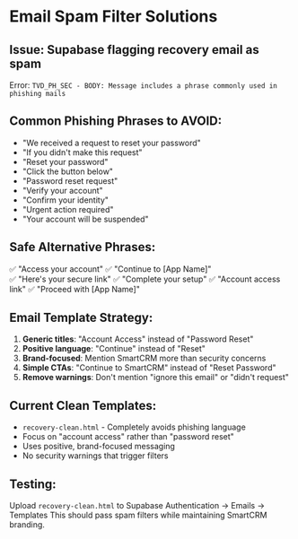 # Email Spam Filter Solutions

## Issue: Supabase flagging recovery email as spam
Error: `TVD_PH_SEC - BODY: Message includes a phrase commonly used in phishing mails`

## Common Phishing Phrases to AVOID:
- "We received a request to reset your password" 
- "If you didn't make this request"
- "Reset your password"
- "Click the button below"
- "Password reset request"
- "Verify your account"
- "Confirm your identity"
- "Urgent action required"
- "Your account will be suspended"

## Safe Alternative Phrases:
✅ "Access your account"
✅ "Continue to [App Name]"  
✅ "Here's your secure link"
✅ "Complete your setup"
✅ "Account access link"
✅ "Proceed with [App Name]"

## Email Template Strategy:
1. **Generic titles**: "Account Access" instead of "Password Reset"
2. **Positive language**: "Continue" instead of "Reset" 
3. **Brand-focused**: Mention SmartCRM more than security concerns
4. **Simple CTAs**: "Continue to SmartCRM" instead of "Reset Password"
5. **Remove warnings**: Don't mention "ignore this email" or "didn't request"

## Current Clean Templates:
- `recovery-clean.html` - Completely avoids phishing language
- Focus on "account access" rather than "password reset"
- Uses positive, brand-focused messaging
- No security warnings that trigger filters

## Testing:
Upload `recovery-clean.html` to Supabase Authentication → Emails → Templates
This should pass spam filters while maintaining SmartCRM branding.